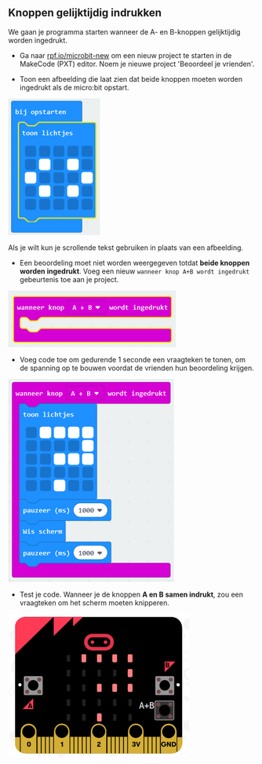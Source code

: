 ## Knoppen gelijktijdig indrukken

We gaan je programma starten wanneer de A- en B-knoppen gelijktijdig worden ingedrukt.

+ Ga naar <a href="https://rpf.io/microbit-new" target="_blank">rpf.io/microbit-new</a> om een nieuw project te starten in de MakeCode (PXT) editor. Noem je nieuwe project 'Beoordeel je vrienden'.

+ Toon een afbeelding die laat zien dat beide knoppen moeten worden ingedrukt als de micro:bit opstart.

![schermafbeelding](images/rate-start-img.png)

Als je wilt kun je scrollende tekst gebruiken in plaats van een afbeelding.

+ Een beoordeling moet niet worden weergegeven totdat **beide knoppen worden ingedrukt**. Voeg een nieuw `wanneer knop A+B wordt ingedrukt` gebeurtenis toe aan je project.

![schermafbeelding](images/rate-ab.png)

+ Voeg code toe om gedurende 1 seconde een vraagteken te tonen, om de spanning op te bouwen voordat de vrienden hun beoordeling krijgen.

![schermafbeelding](images/rate-question.png)

+ Test je code. Wanneer je de knoppen **A en B samen indrukt**, zou een vraagteken om het scherm moeten knipperen.

![schermafbeelding](images/rate-question-test.png)